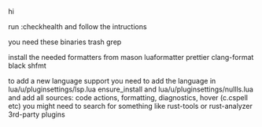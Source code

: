 hi

run :checkhealth and follow the intructions

you need these binaries
trash
grep

install the needed formatters from mason
luaformatter
prettier
clang-format
black
shfmt

to add a new language support you need to add the language in
lua/u/pluginsettings/lsp.lua ensure_install
and
lua/u/pluginsettings/nullls.lua and add all sources:
code actions, formatting, diagnostics, hover  (c.cspell etc)
you might need to search for something like rust-tools or rust-analyzer 3rd-party plugins
